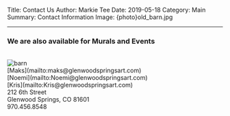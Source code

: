 Title: Contact Us
Author: Markie Tee
Date: 2019-05-18
Category: Main
Summary: Contact Information
Image: {photo}old_barn.jpg
<style>.entry-content p { text-align: center; }</style>
---

### We are also available for Murals and Events
<br/>


<img src="{static}/photos/old_barnt.jpg" id="contact-img" alt="barn">

<br/>
[Maks](mailto:maks@glenwoodspringsart.com)<br/>
[Noemi](mailto:Noemi@glenwoodspringsart.com)<br/>
[Kris](mailto:Kris@glenwoodspringsart.com)

<br/>
212 6th Street<br/>
Glenwood Springs, CO 81601<br/>
970.456.8548

